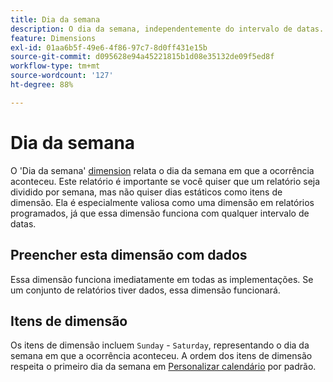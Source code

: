 ```yaml
---
title: Dia da semana
description: O dia da semana, independentemente do intervalo de datas.
feature: Dimensions
exl-id: 01aa6b5f-49e6-4f86-97c7-8d0ff431e15b
source-git-commit: d095628e94a45221815b1d08e35132de09f5ed8f
workflow-type: tm+mt
source-wordcount: '127'
ht-degree: 88%

---
```


# Dia da semana

O &#39;Dia da semana&#39; [dimension](overview.md) relata o dia da semana em que a ocorrência aconteceu. Este relatório é importante se você quiser que um relatório seja dividido por semana, mas não quiser dias estáticos como itens de dimensão. Ela é especialmente valiosa como uma dimensão em relatórios programados, já que essa dimensão funciona com qualquer intervalo de datas.

## Preencher esta dimensão com dados

Essa dimensão funciona imediatamente em todas as implementações. Se um conjunto de relatórios tiver dados, essa dimensão funcionará.

## Itens de dimensão

Os itens de dimensão incluem `Sunday` - `Saturday`, representando o dia da semana em que a ocorrência aconteceu. A ordem dos itens de dimensão respeita o primeiro dia da semana em [Personalizar calendário](/help/admin/admin/c-manage-report-suites/c-edit-report-suites/general/custom-calendar.md) por padrão.
